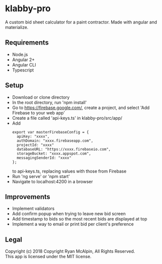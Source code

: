 # klabby-pro
A custom bid sheet calculator for a paint contractor. Made with angular and materialize.

## Requirements
* Node.js
* Angular 2+
* Angular CLI
* Typescript

## Setup
* Download or clone directory
* In the root directory, run 'npm install'
* Go to https://firebase.google.com/, create a project, and select 'Add Firebase to your web app'
* Create a file called 'api-keys.ts' in klabby-pro/src/app/
* Add
  ```
  export var masterFirebaseConfig = {
    apiKey: "xxxx",
    authDomain: "xxxx.firebaseapp.com",
    projectId: "xxxx"
    databaseURL: "https://xxxx.firebaseio.com",
    storageBucket: "xxxx.appspot.com",
    messagingSenderId: "xxxx"
  };
  ```
  to api-keys.ts, replacing values with those from Firebase
* Run 'ng serve' or 'npm start'
* Navigate to localhost:4200 in a browser

## Improvements
* Implement validators
* Add confirm popup when trying to leave new bid screen
* Add timestamp to bids so the most recent bids are displayed at top
* Implement a way to email or print bid per client's preference


## Legal
Copyright (c) 2018 Copyright Ryan McAlpin, All Rights Reserved.<br>
This app is licensed under the MIT license.

